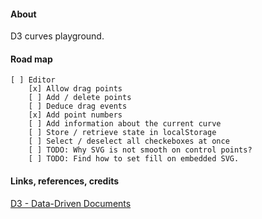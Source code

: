 #### About

D3 curves playground.

#### Road map

    [ ] Editor
        [x] Allow drag points
        [ ] Add / delete points
        [ ] Deduce drag events
        [x] Add point numbers
        [ ] Add information about the current curve
        [ ] Store / retrieve state in localStorage
        [ ] Select / deselect all checkeboxes at once
        [ ] TODO: Why SVG is not smooth on control points?
        [ ] TODO: Find how to set fill on embedded SVG.

#### Links, references, credits

[D3 - Data-Driven Documents](https://github.com/d3/d3/wiki)
